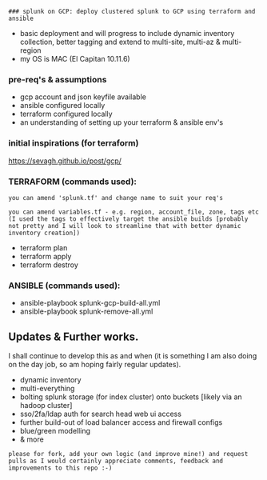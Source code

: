 ```### splunk on GCP: deploy clustered splunk to GCP using terraform and ansible```

* basic deployment and will progress to include dynamic inventory collection, better tagging and extend to multi-site, multi-az & multi-region
* my OS is MAC (El Capitan 10.11.6)

### pre-req's & assumptions
* gcp account and json keyfile available
* ansible configured locally
* terraform configured locally
* an understanding of setting up your terraform & ansible env's

### initial inspirations (for terraform)
https://sevagh.github.io/post/gcp/

### TERRAFORM (commands used):
`you can amend 'splunk.tf' and change name to suit your req's`

`you can amend variables.tf - e.g. region, account_file, zone, tags etc (I used the tags to effectively target the ansible builds [probably not pretty and I will look to streamline that with better dynamic inventory creation])`
* terraform plan
* terraform apply
* terraform destroy

### ANSIBLE (commands used):
* ansible-playbook splunk-gcp-build-all.yml
* ansible-playbook splunk-remove-all.yml

## Updates & Further works.
I shall continue to develop this as and when (it is something I am also doing on the day job, so am hoping fairly regular updates).
* dynamic inventory
* multi-everything
* bolting splunk storage (for index cluster) onto buckets [likely via an hadoop cluster]
* sso/2fa/ldap auth for search head web ui access
* further build-out of load balancer access and firewall configs
* blue/green modelling
* & more

```please for fork, add your own logic (and improve mine!) and request pulls as I would certainly appreciate comments, feedback and improvements to this repo :-)```
